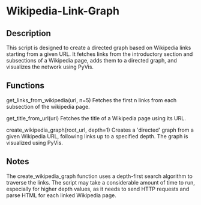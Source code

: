 # Wikipedia-Link-Graph
## Description
This script is designed to create a directed graph based on Wikipedia links starting from a given URL. It fetches links from the introductory section and subsections of a Wikipedia page, adds them to a directed graph, and visualizes the network using PyVis.




## Functions
get_links_from_wikipedia(url, n=5)
Fetches the first n links from each subsection of the wikipedia page.

get_title_from_url(url)
Fetches the title of a Wikipedia page using its URL.

create_wikipedia_graph(root_url, depth=1)
Creates a 'directed' graph from a given Wikipedia URL, following links up to a specified depth. The graph is visualized using PyVis.

## Notes
The create_wikipedia_graph function uses a depth-first search algorithm to traverse the links.
The script may take a considerable amount of time to run, especially for higher depth values, as it needs to send HTTP requests and parse HTML for each linked Wikipedia page.
